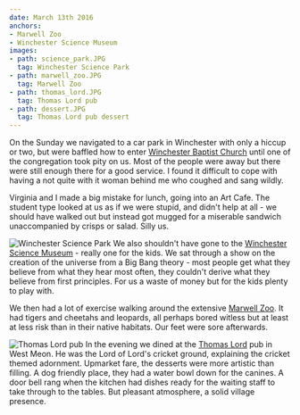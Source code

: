 ```yaml
---
date: March 13th 2016
anchors:
- Marwell Zoo
- Winchester Science Museum
images:
- path: science_park.JPG
  tag: Winchester Science Park
- path: marwell_zoo.JPG
  tag: Marwell Zoo
- path: thomas_lord.JPG
  tag: Thomas Lord pub
- path: dessert.JPG
  tag: Thomas Lord pub dessert
---
```

On the Sunday we navigated to a car park in Winchester with only a hiccup or two, but were baffled
how to enter [Winchester Baptist Church](http://winbap.org.uk/) until one of the congregation took pity on us. Most of the
people were away but there were still enough there for a good service. I found it difficult to cope
with having a not quite with it woman behind me who coughed and sang wildly.

Virginia and I made a big mistake for lunch, going into an Art Cafe. The student type looked at us
as if we were stupid, and didn't help at all - we should have walked out but instead got mugged for a
miserable sandwich unaccompanied by crisps or salad. Silly us.

![Winchester Science Park](science_park.JPG)
We also shouldn't have gone to the [Winchester Science Museum](https://www.winchestersciencecentre.org/) - really one for the kids. We sat through
a show on the creation of the universe from a Big Bang theory - most people get what they believe
from what they hear most often, they couldn't derive what they believe from first principles. For us
a waste of money but for the kids plenty to play with.

We then had a lot of exercise walking around the extensive [Marwell Zoo](https://www.marwell.org.uk/zoo/). It had tigers and cheetahs
and leopards, all perhaps bored witless but at least at less risk than in their native habitats. Our
feet were sore afterwards.

![Thomas Lord pub](thomas_lord.JPG)
In the evening we dined at the [Thomas Lord](https://www.thethomaslord.co.uk/) pub in West Meon.
He was the Lord of Lord's cricket ground, explaining the cricket themed adornment.
Upmarket fare, the desserts were more artistic than filling. A dog friendly place,
they had a water bowl down for the canines. A door bell rang when the kitchen had dishes
ready for the waiting staff to take through to the tables. But pleasant atmosphere, a
solid village presence.
